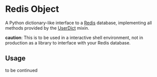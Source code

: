 Redis Object
============

A Python dictionary-like interface to a [Redis](http://redis.io/) database, implementing all methods provided by the
[UserDict](http://docs.python.org/library/userdict.html) mixin.

**caution**: This is to be used in a interactive shell environment, not in production as a library to interface
with your Redis database.


Usage
-----

to be continued

